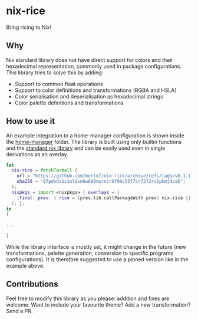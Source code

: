 # nix-rice

Bring ricing to Nix!

## Why

Nix standard library does not have direct support for colors and their hexadecimal representation, commonly used in package configurations. This library tries to solve this by adding:

- Support to common float operations
- Support to color definitions and transformations (RGBA and HSLA)
- Color serialisation and deserialisation as hexadecimal strings
- Color palette definitions and transformations

## How to use it

An example integration to a home-manager configuration is shown inside the [home-manager](./home-manager) folder.
The library is built using only builtin functions and the [standard nix library](https://github.com/NixOS/nixpkgs/tree/master/lib) and can be easily used even in single derivations as an overlay.

```nix
let
  nix-rice = fetchTarball {
    url = "https://github.com/bertof/nix-rice/archive/refs/tags/v0.1.1.tar.gz";
    sha256 = "07pdvdc1z1nl8vm0w689nwrncr0f09c55f7cr7272rs5pbmjdza6";
  };
  nixpkgs = import <nixpkgs> { overlays = [
    (final: prev: { rice = (prev.lib.callPackageWith prev) nix-rice {}; })
  ]; };
in
{

...

}
```

While the library interface is mostly set, it might change in the future (new transformations, palette generation, conversion to specific programs configurations). It is therefore suggested to use a pinned version like in the example above.


## Contributions

Feel free to modify this library as you please: addition and fixes are welcome. Want to include your favourite theme? Add a new transformation? Send a PR.
